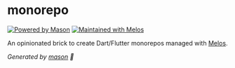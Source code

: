 # monorepo

[![Powered by Mason](https://img.shields.io/endpoint?url=https%3A%2F%2Ftinyurl.com%2Fmason-badge)][1] [![Maintained with Melos](https://img.shields.io/badge/maintained%20with-melos-f700ff.svg?style=flat-square)][2]

An opinionated brick to create Dart/Flutter monorepos managed with [Melos][2].

_Generated by [mason][1] 🧱_

[1]: https://github.com/felangel/mason
[2]: https://github.com/invertase/melos
